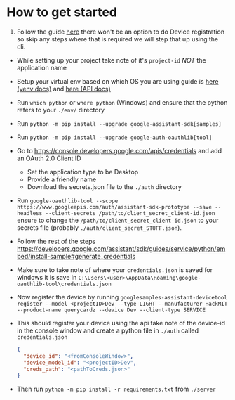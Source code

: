 # How to get started

1. Follow the guide [here](https://developers.google.com/assistant/sdk/guides/service/python/embed/config-dev-project-and-account) there won't be an option to do Device registration so skip any
   steps where that is required we will step that up using the cli.

- While setting up your project take note of it's `project-id` _NOT_ the application name
- Setup your virtual env based on which OS you are using guide is [here (venv docs)](https://docs.python.org/3/library/venv.html#creating-virtual-environments) and [here (API docs)](https://github.com/googlesamples/assistant-sdk-python/tree/master/google-assistant-sdk/googlesamples/assistant/grpc#setup)
- Run `which python` or `where python` (Windows) and ensure that the python refers to your `./env/` directory
- Run `python -m pip install --upgrade google-assistant-sdk[samples]`
- Run `python -m pip install --upgrade google-auth-oauthlib[tool]`
- Go to https://console.developers.google.com/apis/credentials and add an OAuth 2.0 Client ID
  - Set the application type to be Desktop
  - Provide a friendly name
  - Download the secrets.json file to the `./auth` directory
- Run `google-oauthlib-tool --scope https://www.googleapis.com/auth/assistant-sdk-prototype --save --headless --client-secrets /path/to/client_secret_client-id.json` ensure to change the `/path/to/client_secret_client-id.json` to your secrets file (probably `./auth/client_secret_STUFF.json`).
- Follow the rest of the steps https://developers.google.com/assistant/sdk/guides/service/python/embed/install-sample#generate_credentials
- Make sure to take note of where your `credentials.json` is saved for windows it is save in `C:\Users\<user>\AppData\Roaming\google-oauthlib-tool\credentials.json`
- Now register the device by running `googlesamples-assistant-devicetool register --model <projectID>Dev --type LIGHT --manufacturer HackMIT --product-name querycardz --device Dev --client-type SERVICE`
- This should register your device using the api take note of the device-id in the console window and create a python file in `./auth` called `credentials.json`

  ```json
  {
    "device_id": "<fromConsoleWindow>",
    "device_model_id": "<projectID>Dev",
    "creds_path": "<pathToCreds.json>"
  }
  ```

- Then run `python -m pip install -r requirements.txt` from `./server`
